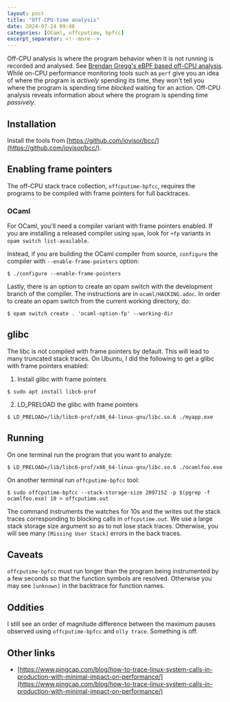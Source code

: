 ```yaml
---
layout: post
title: "Off-CPU-time analysis"
date: 2024-07-24 09:48
categories: [OCaml, offcputime, bpfcc]
excerpt_separator: <!--more-->
---
```


Off-CPU analysis is where the program behavior when it is not running is
recorded and analysed. See [Brendan Gregg's eBPF based off-CPU
analysis](https://www.brendangregg.com/offcpuanalysis.html). While on-CPU
performance monitoring tools such as `perf` give you an idea of where the
program is _actively_ spending its time, they won't tell you where the program
is spending time _blocked_ waiting for an action. Off-CPU analysis reveals
information about where the program is spending time _passively_. 

<!--more-->

## Installation

Install the tools from [https://github.com/iovisor/bcc/](https://github.com/iovisor/bcc/).

## Enabling frame pointers

The off-CPU stack trace collection, `offcputime-bpfcc`, requires the programs to
be compiled with frame pointers for full backtraces.

### OCaml

For OCaml, you'll need a compiler variant with frame pointers enabled. If you
are installing a released compiler using `opam`, look for `+fp` variants in
`opam switch list-available`.

Instead, if you are building the OCaml compiler from source, `configure` the
compiler with `--enable-frame-pointers` option:

```
$ ./configure --enable-frame-pointers
```

Lastly, there is an option to create an opam switch with the development branch
of the compiler. The instructions are in `ocaml/HACKING.adoc`. In order to
create an opam switch from the current working directory, do:

```
$ opam switch create . 'ocaml-option-fp' --working-dir
```

## glibc

The libc is not compiled with frame pointers by default. This will lead to many
truncated stack traces. On Ubuntu, I did the following to get a glibc with frame
pointers enabled:

1. Install glibc with frame pointers
```
$ sudo apt install libc6-prof
```
2. LD_PRELOAD the glibc with frame pointers
```
$ LD_PRELOAD=/lib/libc6-prof/x86_64-linux-gnu/libc.so.6 ./myapp.exe
```

## Running

On one terminal run the program that you want to analyze:

```
$ LD_PRELOAD=/lib/libc6-prof/x86_64-linux-gnu/libc.so.6 ./ocamlfoo.exe
```

On another terminal run `offcputime-bpfcc` tool:

```
$ sudo offcputime-bpfcc --stack-storage-size 2097152 -p $(pgrep -f ocamlfoo.exe) 10 > offcputime.out
```

The command instruments the watches for 10s and the writes out the stack traces
corresponding to blocking calls in `offcputime.out`. We use a large stack
storage size argument so as to not lose stack traces. Otherwise, you will see
many `[Missing User Stack]` errors in the back traces. 

## Caveats

`offcputime-bpfcc` must run longer than the program being instrumented by a few
seconds so that the function symbols are resolved. Otherwise you may see
`[unknown]` in the backtrace for function names. 

## Oddities

I still see an order of magnitude difference between the maximum pauses observed
using `offcputime-bpfcc` and `olly trace`. Something is off.

## Other links

* [https://www.pingcap.com/blog/how-to-trace-linux-system-calls-in-production-with-minimal-impact-on-performance/](https://www.pingcap.com/blog/how-to-trace-linux-system-calls-in-production-with-minimal-impact-on-performance/)
